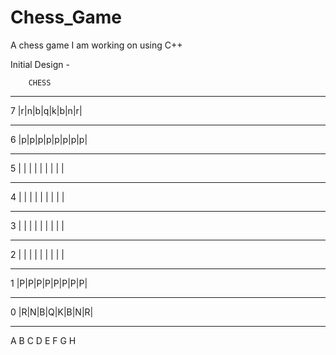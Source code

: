 # Chess_Game
A chess game I am working on using C++

Initial Design - 


        CHESS

   - - - - - - - -
7 |r|n|b|q|k|b|n|r|
   - - - - - - - -
6 |p|p|p|p|p|p|p|p|
   - - - - - - - -
5 | | | | | | | | |
   - - - - - - - -
4 | | | | | | | | |
   - - - - - - - -
3 | | | | | | | | |
   - - - - - - - -
2 | | | | | | | | |
   - - - - - - - -
1 |P|P|P|P|P|P|P|P|
   - - - - - - - -
0 |R|N|B|Q|K|B|N|R|
   - - - - - - - -

   A B C D E F G H

